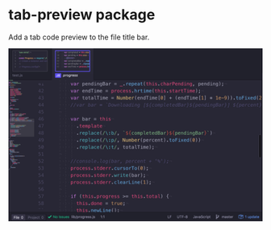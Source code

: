 # tab-preview package

Add a tab code preview to the file title bar.

![A screenshot of your package](sample.png)
